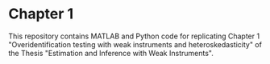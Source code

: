 # Chapter 1
This repository contains MATLAB and Python code for replicating Chapter 1 "Overidentification testing with weak instruments and heteroskedasticity" of the Thesis "Estimation and Inference with Weak Instruments".
